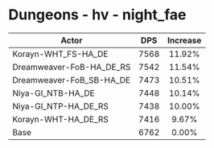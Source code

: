 # Dungeons - hv - night_fae
| Actor | DPS | Increase |
|---|:---:|:---:|
|Korayn-WHT_FS-HA_DE|7568|11.92%|
|Dreamweaver-FoB-HA_DE_RS|7542|11.54%|
|Dreamweaver-FoB_SB-HA_DE|7473|10.51%|
|Niya-GI_NTB-HA_DE|7448|10.14%|
|Niya-GI_NTP-HA_DE_RS|7438|10.00%|
|Korayn-WHT-HA_DE_RS|7416|9.67%|
|Base|6762|0.00%|
